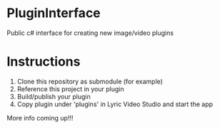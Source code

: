 # PluginInterface
Public c# interface for creating new image/video plugins

# Instructions
1. Clone this repository as submodule (for example)
2. Reference this project in your plugin
3. Build/publish your plugin
4. Copy plugin under 'plugins' in Lyric Video Studio and start the app

More info coming up!!!
